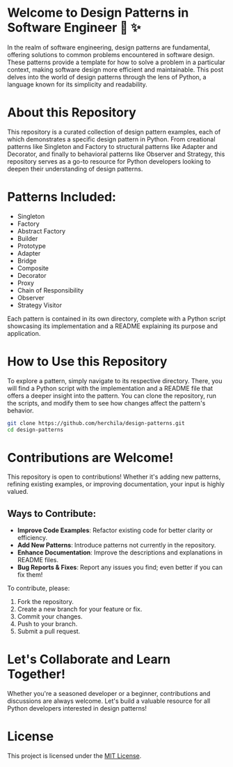 # Welcome to Design Patterns in Software Engineer 🐍 ✨
In the realm of software engineering, design patterns are fundamental, offering solutions to common problems encountered in software design. These patterns provide a template for how to solve a problem in a particular context, making software design more efficient and maintainable. This post delves into the world of design patterns through the lens of Python, a language known for its simplicity and readability.

# About this Repository
This repository is a curated collection of design pattern examples, each of which demonstrates a specific design pattern in Python. From creational patterns like Singleton and Factory to structural patterns like Adapter and Decorator, and finally to behavioral patterns like Observer and Strategy, this repository serves as a go-to resource for Python developers looking to deepen their understanding of design patterns.

# Patterns Included:
* Singleton
* Factory
* Abstract Factory
* Builder
* Prototype
* Adapter
* Bridge
* Composite
* Decorator
* Proxy
* Chain of Responsibility
* Observer
* Strategy
Visitor

Each pattern is contained in its own directory, complete with a Python script showcasing its implementation and a README explaining its purpose and application.

# How to Use this Repository
To explore a pattern, simply navigate to its respective directory. There, you will find a Python script with the implementation and a README file that offers a deeper insight into the pattern. You can clone the repository, run the scripts, and modify them to see how changes affect the pattern's behavior.

```bash
git clone https://github.com/herchila/design-patterns.git
cd design-patterns
```

# Contributions are Welcome!
This repository is open to contributions! Whether it's adding new patterns, refining existing examples, or improving documentation, your input is highly valued.

## Ways to Contribute:
* **Improve Code Examples**: Refactor existing code for better clarity or efficiency.
* **Add New Patterns**: Introduce patterns not currently in the repository.
* **Enhance Documentation**: Improve the descriptions and explanations in README files.
* **Bug Reports & Fixes**: Report any issues you find; even better if you can fix them!

To contribute, please:
1. Fork the repository.
2. Create a new branch for your feature or fix.
3. Commit your changes.
4. Push to your branch.
5. Submit a pull request.

# Let's Collaborate and Learn Together!
Whether you're a seasoned developer or a beginner, contributions and discussions are always welcome. Let's build a valuable resource for all Python developers interested in design patterns!

# License
This project is licensed under the [MIT License](./LICENSE).


